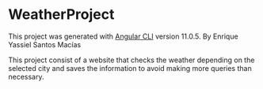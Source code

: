 # WeatherProject

This project was generated with [Angular CLI](https://github.com/angular/angular-cli) version 11.0.5.
By Enrique Yassiel Santos Macías

This project consist of a website that checks the weather depending on the selected city and saves the information to avoid making more queries than necessary.
